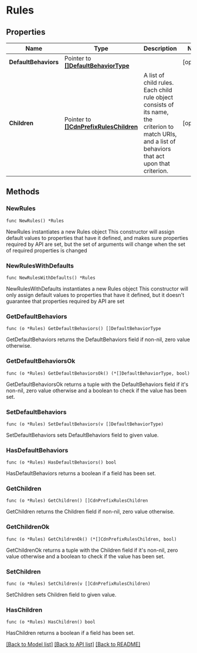 # Rules

## Properties

Name | Type | Description | Notes
------------ | ------------- | ------------- | -------------
**DefaultBehaviors** | Pointer to [**[]DefaultBehaviorType**](DefaultBehaviorType.md) |  | [optional] 
**Children** | Pointer to [**[]CdnPrefixRulesChildren**](CdnPrefixRulesChildren.md) | A list of child rules. Each child rule object consists of its name, the criterion to match URIs, and a list of behaviors that act upon that criterion. | [optional] 

## Methods

### NewRules

`func NewRules() *Rules`

NewRules instantiates a new Rules object
This constructor will assign default values to properties that have it defined,
and makes sure properties required by API are set, but the set of arguments
will change when the set of required properties is changed

### NewRulesWithDefaults

`func NewRulesWithDefaults() *Rules`

NewRulesWithDefaults instantiates a new Rules object
This constructor will only assign default values to properties that have it defined,
but it doesn't guarantee that properties required by API are set

### GetDefaultBehaviors

`func (o *Rules) GetDefaultBehaviors() []DefaultBehaviorType`

GetDefaultBehaviors returns the DefaultBehaviors field if non-nil, zero value otherwise.

### GetDefaultBehaviorsOk

`func (o *Rules) GetDefaultBehaviorsOk() (*[]DefaultBehaviorType, bool)`

GetDefaultBehaviorsOk returns a tuple with the DefaultBehaviors field if it's non-nil, zero value otherwise
and a boolean to check if the value has been set.

### SetDefaultBehaviors

`func (o *Rules) SetDefaultBehaviors(v []DefaultBehaviorType)`

SetDefaultBehaviors sets DefaultBehaviors field to given value.

### HasDefaultBehaviors

`func (o *Rules) HasDefaultBehaviors() bool`

HasDefaultBehaviors returns a boolean if a field has been set.

### GetChildren

`func (o *Rules) GetChildren() []CdnPrefixRulesChildren`

GetChildren returns the Children field if non-nil, zero value otherwise.

### GetChildrenOk

`func (o *Rules) GetChildrenOk() (*[]CdnPrefixRulesChildren, bool)`

GetChildrenOk returns a tuple with the Children field if it's non-nil, zero value otherwise
and a boolean to check if the value has been set.

### SetChildren

`func (o *Rules) SetChildren(v []CdnPrefixRulesChildren)`

SetChildren sets Children field to given value.

### HasChildren

`func (o *Rules) HasChildren() bool`

HasChildren returns a boolean if a field has been set.


[[Back to Model list]](../README.md#documentation-for-models) [[Back to API list]](../README.md#documentation-for-api-endpoints) [[Back to README]](../README.md)


